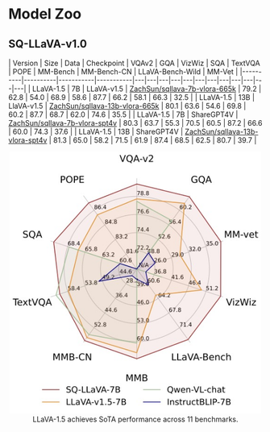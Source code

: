 # Model Zoo

## SQ-LLaVA-v1.0

| Version | Size | Data | Checkpoint | VQAv2 | GQA | VizWiz | SQA | TextVQA | POPE  | MM-Bench | MM-Bench-CN  | LLaVA-Bench-Wild | MM-Vet |
|----------|----------|-----------|-----------|---|---|---|---|---|---|---|---|---|---|---|---|
| LLaVA-1.5 | 7B | LLaVA-v1.5 | [ZachSun/sqllava-7b-vlora-665k](https://huggingface.co/ZachSun/sqllava-7b-vlora-665k) | 79.2 | 62.8 | 54.0 | 68.9 | 58.6 | 87.7  | 66.2 | 58.1  | 66.3 | 32.5 |
| LLaVA-1.5 | 13B | LlaVA-v1.5 | [ZachSun/sqllava-13b-vlora-665k](https://huggingface.co/ZachSun/sqllava-13b-vlora-665k) | 80.1 | 63.6 | 54.6 | 69.8 | 60.2 | 87.7  | 68.7 | 62.0  | 74.6 | 35.5 |
| LLaVA-1.5 | 7B | ShareGPT4V | [ZachSun/sqllava-7b-vlora-spt4v](https://huggingface.co/ZachSun/sqllava-7b-vlora-spt4v) | 80.3 | 63.7 | 55.3 | 70.5 | 60.5 | 87.2  | 66.6 | 60.0  | 74.3 | 37.6 |
| LLaVA-1.5 | 13B | ShareGPT4V | [ZachSun/sqllava-13b-vlora-spt4v](https://huggingface.co/ZachSun/sqllava-13b-vlora-spt4v) | 81.3 | 65.0 | 58.2 | 71.5 | 61.9 | 87.4  | 68.5 | 62.5 | 80.7 | 39.7 |



<p align="center">
  <img src="../images/2-2.jpg" width="500px"> <br>
  LLaVA-1.5 achieves SoTA performance across 11 benchmarks.
</p>



